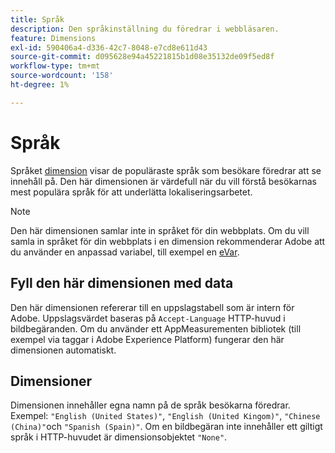 ```yaml
---
title: Språk
description: Den språkinställning du föredrar i webbläsaren.
feature: Dimensions
exl-id: 590406a4-d336-42c7-8048-e7cd8e611d43
source-git-commit: d095628e94a45221815b1d08e35132de09f5ed8f
workflow-type: tm+mt
source-wordcount: '158'
ht-degree: 1%

---
```


# Språk

Språket [dimension](overview.md) visar de populäraste språk som besökare föredrar att se innehåll på. Den här dimensionen är värdefull när du vill förstå besökarnas mest populära språk för att underlätta lokaliseringsarbetet.

>[!NOTE]
>
>Den här dimensionen samlar inte in språket för din webbplats. Om du vill samla in språket för din webbplats i en dimension rekommenderar Adobe att du använder en anpassad variabel, till exempel en [eVar](evar.md).

## Fyll den här dimensionen med data

Den här dimensionen refererar till en uppslagstabell som är intern för Adobe. Uppslagsvärdet baseras på `Accept-Language` HTTP-huvud i bildbegäranden. Om du använder ett AppMeasurementen bibliotek (till exempel via taggar i Adobe Experience Platform) fungerar den här dimensionen automatiskt.

## Dimensioner

Dimensionen innehåller egna namn på de språk besökarna föredrar. Exempel: `"English (United States)"`, `"English (United Kingom)"`, `"Chinese (China)"`och `"Spanish (Spain)"`. Om en bildbegäran inte innehåller ett giltigt språk i HTTP-huvudet är dimensionsobjektet `"None"`.
